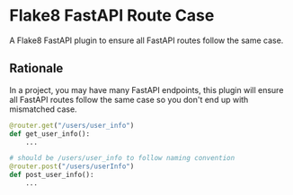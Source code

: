 # Flake8 FastAPI Route Case

A Flake8 FastAPI plugin to ensure all FastAPI routes follow the same case.

## Rationale

In a project, you may have many FastAPI endpoints, this plugin will ensure
all FastAPI routes follow the same case so you don't end up with mismatched
case.

```python
@router.get("/users/user_info")
def get_user_info():
    ...

# should be /users/user_info to follow naming convention
@router.post("/users/userInfo")
def post_user_info():
    ...
```
